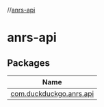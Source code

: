 //[anrs-api](index.md)

# anrs-api

## Packages

| Name |
|---|
| [com.duckduckgo.anrs.api](anrs-api/com.duckduckgo.anrs.api/index.md) |
